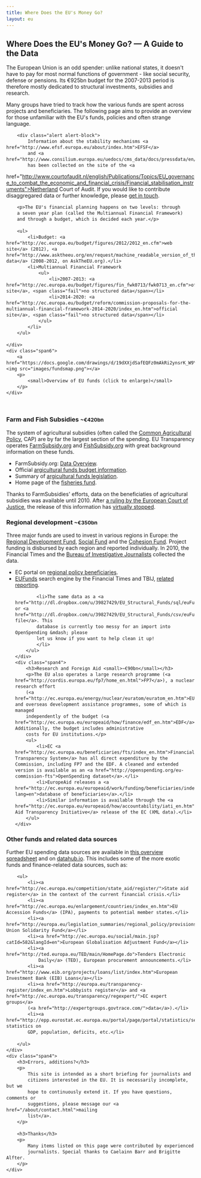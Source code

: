 ```yaml
---
title: Where Does the EU's Money Go?
layout: eu
---
```


<h2>Where Does the EU's Money Go? &mdash; A Guide to the Data</h2>

<div class="row">
    <div class="span6">
        <p>The European Union is an odd spender: unlike national 
        states, it doesn't have to pay for most normal functions 
        of government - like social security, defense or pensions. Its €925bn 
        budget for the 2007-2013 period is therefore mostly dedicated to 
        structural investments, subsidies and research. 
        </p>
        <p>Many groups have tried to track how the various funds
        are spent across projects and beneficiaries. The following
        page aims to provide an overview for those unfamiliar
        with the EU's funds, policies and often strange language.
        </p>

        <div class="alert alert-block">
            Information about the stability mechanisms <a href="http://www.efsf.europa.eu/about/index.htm">EFSF</a> 
            and <a href="http://www.consilium.europa.eu/uedocs/cms_data/docs/pressdata/en/ecofin/127788.pdf">ESM</a>
            has been collected on the site of the <a
href="http://www.courtofaudit.nl/english/Publications/Topics/EU_governance_to_combat_the_economic_and_financial_crisis/Financial_stabilisation_instruments">Netherland Court of Audit</a>. 
            If you would like 
            to contribute disaggregared data or further knowledge, please 
            <a href="/about/contact.html">get in touch</a>.
        </div>

        <p>The EU's financial planning happens on two levels: through 
        a seven year plan (called the Multiannual Financial Framework)
        and through a budget, which is decided each year.</p>

        <ul>
            <li>Budget: <a href="http://ec.europa.eu/budget/figures/2012/2012_en.cfm">web site</a> (2012), <a href="http://www.asktheeu.org/en/request/machine_readable_version_of_the">XML data</a> (2008-2012, on AskTheEU.org).</li>
            <li>Multiannual Financial Framework
                <ul>
                    <li>2007-2013: <a href="http://ec.europa.eu/budget/figures/fin_fwk0713/fwk0713_en.cfm">official site</a>, <span class="fail">no structured data</span></li>
                    <li>2014-2020: <a href="http://ec.europa.eu/budget/reform/commission-proposals-for-the-multiannual-financial-framework-2014-2020/index_en.htm">official site</a>, <span class="fail">no structured data</span></li>
                </ul>
            </li>
        </ul>

    </div>
    <div class="span6">
        <a href="https://docs.google.com/drawings/d/19dXXjdSafEQFz0mAkRi2ynsrK_W9Y7eAHbjj2fWYfjU/edit"><img src="images/fundsmap.png"></a>
        <p>
            <small>Overview of EU funds (click to enlarge)</small>
        </p>
    </div>
</div>

<br/>

<div class="row">
    <div class="span4">
        <h3>Farm and Fish Subsidies <small>~€420bn</small></h3>
        <p>The system of agricultural subsidies (often called 
        the <a href="http://en.wikipedia.org/wiki/Common_Agricultural_Policy">Common Agricultural Policy</a>, CAP) are by far the largest section of 
        the spending. EU Transparency operates
        <a href="http://farmsubsidy.org/">FarmSubsidy.org</a> and
        <a href="http://fishsubsidy.org/">FishSubsidy.org</a> with
        great background information on these funds.</p>
        <ul>
            <li>FarmSubsidy.org: <a href="https://docs.google.com/spreadsheet/ccc?key=0Ajagl3TOC7X_dFlzQ0ljaUxUWVNmNE40TGdweWNlcEE">Data Overview</a>.
            <li>Official <a href="http://ec.europa.eu/agriculture/fin/budget/index_en.htm">argicultural funds budget information</a>.</li>
            <li>Summary of <a href="http://europa.eu/legislation_summaries/agriculture/general_framework/l11096_en.htm">argicultural funds legislation</a>.</li>
            <li>Home page of the <a href="http://ec.europa.eu/fisheries/cfp/eff/index_en.htm">fisheries fund</a>.</li>
        </ul>
        <div class="alert alert-block">
            Thanks to FarmSubsidies' efforts, data on the 
            beneficiaties of agricultural subsidies was available until 2010.
            After <a href="http://eutransparency.org/initial-reaction-to-ecj-ruling/">a
            ruling by the European Court of Justice</a>, the release of this 
            information has <a href="https://docs.google.com/document/pub?id=18IkIRXsX4hxWBR50h6S2FiVLesmFsah5wmJHgv_oZrM">virtually stopped</a>.
        </div>
    </div>
    <div class="span4">
        <h3>Regional development <small>~€350bn</small></h3>
        <p>Three major funds are used to invest in various regions in Europe:
        the <a href="http://europa.eu/legislation_summaries/employment_and_social_policy/job_creation_measures/l60015_en.htm">Regional Development Fund</a>, <a href="http://ec.europa.eu/esf/main.jsp?catId=440&langId=en">Social Fund</a> and the <a href="http://ec.europa.eu/regional_policy/thefunds/cohesion/index_en.cfm">Cohesion Fund</a>. Project
        funding is disbursed by each region and reported individually. In 2010, 
        the Financial Times and the <a href="http://www.thebureauinvestigates.com/">Bureau of Investigative Journalists</a> collected the data.
        </p>
        <ul>
            <li>EC portal on <a href="http://ec.europa.eu/regional_policy/country/commu/beneficiaries/index_en.htm">regional policy beneficiaries</a>.</li>
            <li><a href="http://eufunds.ftdata.co.uk/">EUFunds</a> search engine by the 
            Financial Times and TBIJ, <a href="http://www.thebureauinvestigates.com/2010/11/29/data-story-1/">related reporting</a>.</li>
            
            <li>The same data as a <a href="http://dl.dropbox.com/u/39827429/EU_Structural_Funds/sql/euFunds.sql">MySQL</a> or <a href="http://dl.dropbox.com/u/39827429/EU_Structural_Funds/csv/euFunds.csv">CSV file</a>. This
            database is currently too messy for an import into OpenSpending &mdash; please 
            let us know if you want to help clean it up!
            </li>
        </ul>
    </div>
    <div class="span4">
        <h3>Research and Foreign Aid <small>~€90bn</small></h3>
        <p>The EU also operates a large research programme (<a href="http://cordis.europa.eu/fp7/home_en.html">FP7</a>), a nuclear research effort 
        (<a href="http://ec.europa.eu/energy/nuclear/euratom/euratom_en.htm">EURATOM</a>) and overseas development assistance programmes, some of which is managed 
        independently of the budget (<a href="http://ec.europa.eu/europeaid/how/finance/edf_en.htm">EDF</a>). Additionally, the budget includes administrative
        costs for EU institutions.</p>
        <ul>
            <li>EC <a href="http://ec.europa.eu/beneficiaries/fts/index_en.htm">Financial Transparency System</a> has all direct expenditure by the Commission, including FP7 and the EDF. A cleaned and extended version is available as an <a href="http://openspending.org/eu-commission-fts">OpenSpending dataset</a>.</li>
            <li>EuropeAid releases a <a href="http://ec.europa.eu/europeaid/work/funding/beneficiaries/index.cfm?lang=en">database of beneficiaries</a>.</li>
            <li>Similar information is available through the <a href="http://ec.europa.eu/europeaid/how/accountability/iati_en.htm">International Aid Transparency Initiative</a> release of the EC (XML data).</li>
        </ul>
    </div>

</div>

<div class="row">
    <div class="span8">
        <h3>Other funds and related data sources</h3>
        <p>Further EU spending data sources are available in <a href="https://docs.google.com/spreadsheet/ccc?key=0AvoV_cBqwo28dE8wRWV4YzV4QUlKRWpuSTBZaWQyR3c#gid=3">this overview
        spreadsheet</a> and on <a href="http://datahub.io/dataset?q=eu+spending">datahub.io</a>.
        This includes some of the more exotic funds and finance-related data sources, such as:</p>

        <ul>
            <li><a href="http://ec.europa.eu/competition/state_aid/register/">State aid register</a> in the context of the current financial crisis.</li>
            <li><a href="http://ec.europa.eu/enlargement/countries/index_en.htm">EU Accession Funds</a> (IPA), payments to potential member states.</li>
            <li><a href="http://europa.eu/legislation_summaries/regional_policy/provisions_and_instruments/g24217_en.htm">European Union Solidarity Fund</a></li>
            <li><a href="http://ec.europa.eu/social/main.jsp?catId=582&langId=en">European Globalisation Adjustment Fund</a></li>
            <li><a href="http://ted.europa.eu/TED/main/HomePage.do">Tenders Electronic 
                Daily</a> (TED), European procurement announcements.</li>
            <li><a href="http://www.eib.org/projects/loans/list/index.htm">European Investment Bank (EIB) Loans</a></li>
            <li><a href="http://europa.eu/transparency-register/index_en.htm">Lobbyists register</a> and <a href="http://ec.europa.eu/transparency/regexpert/">EC expert groups</a>
            (<a href="http://expertgroups.govtrace.com/">data</a>).</li>
            <li><a href="http://epp.eurostat.ec.europa.eu/portal/page/portal/statistics/search_database">Eurostat</a>, statistics on
            GDP, population, deficits, etc.</li>
            
        </ul>
    </div>
    <div class="span4">
        <h3>Errors, additions?</h3>
        <p>
            This site is intended as a short briefing for journalists and 
            citizens interested in the EU. It is necessarily incomplete, but we 
            hope to continuously extend it. If you have questions, comments or 
            suggestions, please message our <a href="/about/contact.html">mailing
            list</a>.
        </p>

        <h3>Thanks</h3>
        <p>
            Many items listed on this page were contributed by experienced 
            journalists. Special thanks to Caelainn Barr and Brigitte Alfter.
        </p>
    </div>
</div>
